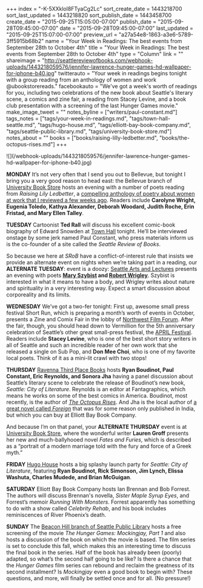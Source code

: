+++
index = "-K-5XXklol8FTyaCg2Lc"
sort_create_date = 1443218700
sort_last_updated = 1443218820
sort_publish_date = 1443458700
create_date = "2015-09-25T15:05:00-07:00"
publish_date = "2015-09-28T09:45:00-07:00"
date = "2015-09-28T09:45:00-07:00"
last_updated = "2015-09-25T15:07:00-07:00"
preview_url = "a27a54e8-1863-a3e6-5789-3ff5915b68b2"
name = "Your Week in Readings: The best events from September 28th to October 4th"
title = "Your Week in Readings: The best events from September 28th to October 4th"
type = "Column"
link = ""
shareimage = "http://seattlereviewofbooks.com/webhook-uploads/1443218059576/jennifer-lawrence-hunger-games-hd-wallpaper-for-iphone-b40.jpg"
twitterauto = "Your week in readings begins tonight with a group reading from an anthology of women and work @ubookstorereads."
facebookauto = "We've got a week's worth of readings for you, including two celebrations of the new book about Seattle's literary scene, a comics and zine fair, a reading from Stacey Levine, and a book club presentation with a screening of the last Hunger Games movie."
make_image_tweet = ""
notes_byline = ["writers/paul-constant.md"]
tags_notes = ["tags/your-week-in-readings.md", "tags/town-hall-seattle.md", "tags/hugo-house.md", "tags/elliott-bay-book-company.md", "tags/seattle-public-library.md", "tags/university-book-store.md"]
notes_about = ""
books = ["books/raising-lilly-ledbetter.md", "books/the-octopus-rises.md"]
+++
<p class="image">![](/webhook-uploads/1443218059576/jennifer-lawrence-hunger-games-hd-wallpaper-for-iphone-b40.jpg)</p>

**MONDAY**  It’s not very often that I send you out to Bellevue, but tonight I bring you a very good reason to head east: the Bellevue branch of [University Book Store](http://www2.bookstore.washington.edu/_events/events_cal.taf?evmonth=09&evyear=2015&eventid=2015072809421300&pre=20150917&pst=20150930) hosts an evening with a number of poets reading from *Raising Lily Ledbetter*, a [compelling anthology of poetry about women at work that I reviewed a few weeks ago](http://seattlereviewofbooks.com/reviews/the-ballad-of-rosie-the-riveter/). Readers include **Carolyne Wright, Eugenia Toledo, Kathya Alexander, Deborah Woodard, Judith Roche, Erin Fristad, and Mary Ellen Talley**. 

**TUESDAY** Cartoonist **Ted Rall** will discuss his excellent comic-book biography of Edward Snowden at [Town Hall](https://townhallseattle.org/event/ted-rall/) tonight. He’ll be interviewed onstage by some jerk named Paul Constant, who press materials inform us is the co-founder of a site called the *Seattle Review of Books*.

So because we here at *SRoB* have a conflict-of-interest rule that insists we provide an alternate event on nights when we’re taking part in a reading, our **ALTERNATE TUESDAY**: event is a doozy: [Seattle Arts and Lectures](https://www.facebook.com/events/530655200421254/) presents an evening with poets **[Mary Szybist](http://www.poetryfoundation.org/bio/mary-szybist) and [Robert Wrigley](https://www.lectures.org/season/poetry_series.php?id=425)**. Szybist is interested in what it means to have a body, and Wrigley writes about nature and spirituality in a very interesting way. Expect a smart discussion about corporeality and its limits.


**WEDNESDAY** We’ve got a two-fer tonight: First up, awesome small press festival Short Run, which is preparing a month’s worth of events in October, presents a Zine and Comix Fair in the lobby of [Northwest Film Forum](https://www.facebook.com/events/1633425980248234/). After the fair, though, you should head down to Vermillion for the 5th anniversary celebration of  Seattle’s other great small-press festival, the [APRIL Festival](https://www.facebook.com/events/888131334595609/). Readers include **Stacey Levine**, who is one of the best short story writers in all of Seattle and such an incredible reader of her own work that she released a single on Sub Pop, and **Don Mee Choi**, who is one of my favorite local poets. Think of it as a mini-lit crawl with two stops!

**THURSDAY** [Ravenna Third Place Books](http://www.thirdplacebooks.com/event/ravenna-ryan-boudinot-paul-constant-eric-reynolds-and-prof-sonora-jha-seattle-city-literature) hosts **Ryan Boudinot, Paul Constant, Eric Reynolds, and Sonora Jha** having a panel discussion about Seattle’s literary scene to celebrate the release of Boudinot’s new book, *Seattle: City of Literature*. Reynolds is an editor at Fantagraphics, which means he works on some of the best comics in America. Boudinot, most recently, is the author of [*The Octopus Rises*](http://seattlereviewofbooks.com/reviews/picking-wires-from-a-bowl-of-noodles/). And Jha is the local author of [a great novel called *Foreign*](http://sonorajha.com/foreign/) that was for some reason only published in India, but which you can buy at Elliott Bay Book Company.

And because I’m on that panel, your **ALTERNATE THURSDAY** event is at [University Book Store](http://www2.bookstore.washington.edu/_events/events_cal.taf?evmonth=10&evyear=2015&eventid=2015042811052100&pre=20151001&pst=20151009), where the wonderful writer **Lauren Groff** presents her new and much-ballyhooed novel *Fates and Furies*, which is described as a “portrait of a modern marriage told with the fury and force of a Greek myth.”

**FRIDAY** [Hugo House](http://hugohouse.org/event/celebration-for-seattle-city-of-literature/ ) hosts a big splashy launch party for *Seattle: City of Literature*, featuring **Ryan Boudinot, Rick Simonson, Jim Lynch, Elissa Washuta, Charles Mudede, and Brian McGuigan**.

**SATURDAY** Elliott Bay Book Company hosts Ian Brennan and Bob Forrest. The authors will discuss Brennan's novella, *Sister Maple Syrup Eyes*, and Forrest’s memoir *Running With Monsters*. Forrest apparently has something to do with a show called *Celebrity Rehab*, and his book includes reminiscences of River Phoenix’s death.

**SUNDAY** The [Beacon Hill branch of Seattle Public Library](http://www.spl.org/calendar-of-events?trumbaEmbed=view%3Devent%26eventid%3D115298706) hosts a free screening of the movie *The Hunger Games: Mockingjay, Part 1* and also hosts a discussion of the book on which the movie is based. The film series is set to conclude this fall, which makes this an interesting time to discuss the final book in the series. Half of the book has already been (poorly) adapted, so what’s the second half going to be like? Is there a chance that the *Hunger Games* film series can rebound and reclaim the greatness of its second installment? Is *Mockingjay* even a good book to begin with? These questions, and more, will finally be settled once and for all. (No pressure!)